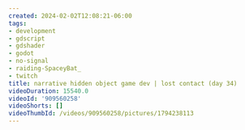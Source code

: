 ```yaml
---
created: 2024-02-02T12:08:21-06:00
tags:
- development
- gdscript
- gdshader
- godot
- no-signal
- raiding-SpaceyBat_
- twitch
title: narrative hidden object game dev | lost contact (day 34)
videoDuration: 15540.0
videoId: '909560258'
videoShorts: []
videoThumbId: /videos/909560258/pictures/1794238113
---
```

